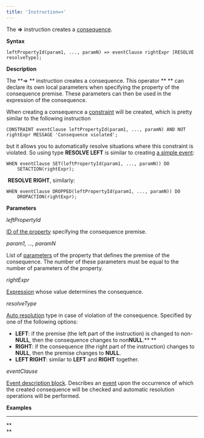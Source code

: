 ```yaml
---
title: 'Instruction=>'
---
```


The **=>** instruction creates a [consequence](Simple_constraints.md).

**Syntax**

    leftPropertyId(param1, ..., paramN) => eventClause rightExpr [RESOLVE resolveType];

**Description**

The **=> ** instruction creates a consequence. This operator ** ** can declare its own local parameters when specifying the property of the consequence premise. These parameters can then be used in the expression of the consequence.

When creating a consequence a [constraint](Constraints.md) will be created, which is pretty similar to the following instruction

    CONSTRAINT eventClause leftPropertyId(param1, ..., paramN) AND NOT rightExpr MESSAGE 'Consequence violated';

but it allows you to automatically resolve situations where this constraint is violated. So using type **RESOLVE LEFT** is similar to creating [a simple event](Simple_event.md):

    WHEN eventClause SET(leftPropertyId(param1, ..., paramN)) DO 
        SETACTION(rightExpr);

 **RESOLVE RIGHT**, similarly:

    WHEN eventClause DROPPED(leftPropertyId(param1, ..., paramN)) DO
        DROPACTION(rightExpr);

**Parameters**

*leftPropertyId*

[ID of the property](IDs_1573053.html#IDs-propertyid) specifying the consequence premise.

*param1, ..., paramN*

List of [parameters](IDs_1573053.html#IDs-paramid) of the property that defines the premise of the consequence. The number of these parameters must be equal to the number of parameters of the property.

*rightExpr*

[Expression](Expression.md) whose value determines the consequence.

*resolveType*

[Auto resolution](Simple_event.md) type in case of violation of the consequence. Specified by one of the following options:

-   **LEFT**: if the premise (the left part of the instruction) is changed to non-**NULL**, then the consequence changes to non**NULL**.** **
-   **RIGHT**: if the consequence (the right part of the instruction) changes to **NULL**, then the premise changes to **NULL**.
-   **LEFT RIGHT**: similar to **LEFT** and **RIGHT** together. 

*eventClause*

[Event description block](Event_description_block.md). Describes an [event](Events.md) upon the occurrence of which the created consequence will be checked and automatic resolution operations will be performed.

**Examples**

****



**  
**
